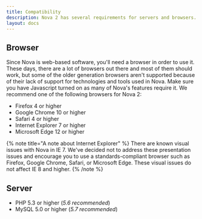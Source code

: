 ```yaml
---
title: Compatibility
description: Nova 2 has several requirements for servers and browsers.
layout: docs
---
```


## Browser

Since Nova is web-based software, you'll need a browser in order to use it. These days, there are a lot of browsers out there and most of them should work, but some of the older generation browsers aren't supported because of their lack of support for technologies and tools used in Nova. Make sure you have Javascript turned on as many of Nova's features require it. We recommend one of the following browsers for Nova 2:

- Firefox 4 or higher
- Google Chrome 10 or higher
- Safari 4 or higher
- Internet Explorer 7 or higher
- Microsoft Edge 12 or higher

{% note title="A note about Internet Explorer" %}
There are known visual issues with Nova in IE 7. We've decided not to address these presentation issues and encourage you to use a standards-compliant browser such as Firefox, Google Chrome, Safari, or Microsoft Edge. These visual issues do not affect IE 8 and higher.
{% /note %}

## Server

- PHP 5.3 or higher (*5.6 recommended*)
- MySQL 5.0 or higher (*5.7 recommended*)
